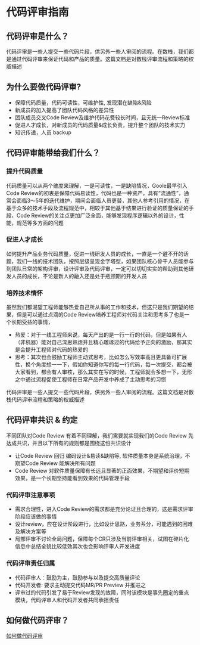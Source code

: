 # 代码评审指南

## 代码评审是什么？

代码评审是一些人提交一些代码片段，供另外一些人审阅的流程。在数栈，我们都是通过代码评审来保证代码和产品的质量。这篇文档是对数栈评审流程和策略的权威描述

## 为什么要做代码评审?

+ 保障代码质量，代码可读性，可维护性, 发现潜在缺陷&风险
+ 新成员的加入提高了团队代码风格的差异性
+ 团队成员交叉Code Review及维护代码花费较长时间，且无统一Review标准
+ 促进人才成长，对新成员的代码质量&成长负责，提升整个团队的技术实力
+ 知识传递，人员 backup

## 代码评审能带给我们什么？

### 提升代码质量

   代码质量可以从两个维度来理解，一是可读性，一是缺陷情况，Goole最早引入 Code Review的初衷是保障代码易读性，代码也是一种资产，具有“流通性”，通常会面临3～5年的迭代维护，期间会面临人员更替，其他人参考引用的情况，在基于众多的技术手段及流程规范中，相较于其他基于结果进行验证的质量保证的手段，Code Review的关注点更加广泛全面，能够发现程序逻辑以外的设计，性能，规范等多方面的问题

### 促进人才成长

   如何提升产品业务代码质量，促进一线研发人员的成长，一直是一个避不开的话题，我们一线的技术团队，按照层级呈现金字塔型，如果团队核心骨干人员能参与到团队日常的架构评审，设计评审及代码评审，一定可以切切实实的帮助到其他研发人员的成长，不论是新人的融入还是处于瓶颈期的开发人员

### 培养技术情怀

   虽然我们都渴望工程师能够热爱自己所从事的工作和技术，但这只是我们期望的结果，但是可以通过点滴的Code Review培养工程师对代码关注和思考多了也是一个长期受益的事情，

+ 热爱：对于一线工程师来说，每天产出的是一行一行的代码，但是如果有人（非机器）能对自己深思熟虑并且精心雕琢过的代码给予正向的激励，那其实是会提升工程师对代码的热爱的
+ 思考：其次也会鼓励工程师主动式思考，比如怎么写效率高且更具备可扩展性，换个角度想一一下，假如你知道你写的每一行代码，每一次提交，都会被大家看到，都会有人审核，那么其实在写的时候，工程师就会多想一下，无形之中通过流程促使工程师在日常产品开发中养成了主动思考的习惯

 代码评审是一些人提交一些代码片段，供另外一些人审阅的流程。这篇文档是对数栈代码评审流程和策略的权威描述

## 代码评审共识 & 约定

   不同团队对Code Review 有着不同理解，我们需要就实现我们的Code Review 先达成共识，并且以下所有的规则都是围绕这份共识设计

+ 让Code Review 回归
编码设计&易读&缺陷等, 软件质量本身是系统治理，不期望Code Review 能解决所有问题
+ Code Review 对软件质量保障有长远且显著的正面效果，不期望和评价短期效果，是一个长期坚持能看到效果的代码管理手段

### 代码评审注意事项

+ 需求合理性，进入Code Review的需求都是充分论证且合理的，这是需求评审阶段应该做的事情
+ 设计review，应在设计阶段进行，比如设计思路，业务系分，可能遇到的困难及解决方案等
+ 局部评审不讨论全局问题，保障每个CR只涉及当前评审相关，试图在碎片化信息中总结全貌比较低效其次也会影响评审人开发进度

### 代码评审责任归属

+ 代码评审人：鼓励为主，鼓励参与以及提交高质量评论
+ 代码开发者: 要求主动提交代码MR/PR Preview 并推进之
+ 评审过的代码引发了易于Review发现的故障，同时该模块是事先圈定的重点模块，代码评审人和代码开发者共同承担责任

## 如何做代码评审？

[如何做代码评审](review/codeReview/index.md)